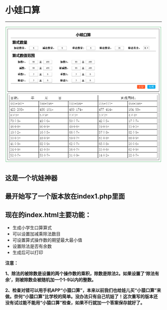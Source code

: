 # 小娃口算
---
![示例](https://raw.githubusercontent.com/roinheart/kousuan/master/index.png "示例")
## 这是一个坑娃神器
## 最开始写了一个版本放在index1.php里面
## 现在的index.html主要功能：
+ 生成小学生口算算式
+ 可以设置加减乘除法数目
+ 可设置算式操作数的期望最大最小值
+ 设置除法是否有余数
+ 生成后可以打印

**注意：**

**1、除法的被除数是设置的两个操作数的乘积，除数是除法2。如果设置了‘除法有余’，则被除数会被随机加一个1-9以内的整数。**

**2、检查对错可以用手机APP“小猿口算”，本来以前我们也给娃儿买“小猿口算”来做。奈何“小猿口算”比学校的简单。没办法只有自己坑娃了！这次重写的版本还没有试过能不能用“小猿口算”检查，如果不行就加一个答案保存就好了。**
